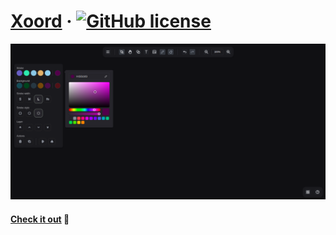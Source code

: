 # [Xoord](https://xoord.vercel.app) &middot; [![GitHub license](https://img.shields.io/badge/license-MIT-blue.svg)](https://github.com/geekreflex/xoord/blob/main/LICENSE)

![Screenshot](./screenshots/sc1.png)

#### [Check it out](https://xoord.vercel.app) 🚀
